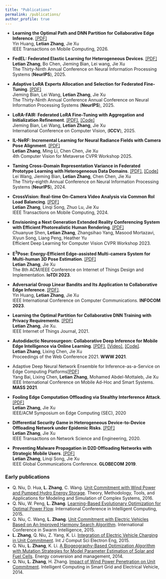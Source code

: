 ```yaml
---
title: "Publications"
permalink: /publications/
author_profile: true
---
```


- **Learning the Optimal Path and DNN Partition for Collaborative Edge Inference**. [[PDF]](https://ieeexplore.ieee.org/document/11141772) <br />
  Yin Huang, **Letian Zhang**, Jie Xu <br />
  IEEE Transactions on Mobile Computing, 2026. <br />
  
- **FedEL: Federated Elastic Learning for Heterogeneous Devices**. [[PDF]]() <br />
  **Letian Zhang**, Bo Chen, Jieming Bian, Lei wang, Jie Xu <br />
  The Thirty-Ninth Annual Conference on Neural Information Processing Systems (**NeurIPS**), 2025. <br />
  
- **Adaptive LoRA Experts Allocation and Selection for Federated Fine-Tuning**. [[PDF]]() <br />
  Jieming Bian, Lei Wang, **Letian Zhang**, Jie Xu <br />
  The Thirty-Ninth Annual Conference Annual Conference on Neural Information Processing Systems (**NeurIPS**), 2025. <br />

- **LoRA-FAIR: Federated LoRA Fine-Tuning with Aggregation and Initialization Refinement**. [[PDF]](https://arxiv.org/pdf/2411.14961), [[Code]](https://github.com/jmbian/LoRA-FAIR) <br />
  Jieming Bian, Lei Wang, **Letian Zhang**, Jie Xu <br />
  International Conference on Computer Vision, (**ICCV**), 2025. <br />
  
- **IL-NeRF: Incremental Learning for Neural Radiance Fields with Camera Pose Alignment**. [[PDF]](https://arxiv.org/abs/2312.05748) <br />
  **Letian Zhang**, Ming Li, Chen Chen, Jie Xu <br />
  4th Computer Vision for Metaverse CVPR Workshop 2025. <br />
  
- **Taming Cross-Domain Representation Variance in Federated Prototype Learning with Heterogeneous Data Domains**. [[PDF]](https://arxiv.org/abs/2403.09048), [[Code]](https://github.com/lei-wang-link/FedPLVM) <br />
  Lei Wang, Jieming Bian, **Letian Zhang**, Chen Chen, Jie Xu <br />
  The Thirty-eighth Annual Conference on Neural Information Processing Systems (**NeurIPS**), 2024. <br />
  
- **CrossVision: Real-time On-Camera Video Analysis via Common RoI Load Balancing**. [[PDF]](https://ieeexplore.ieee.org/abstract/document/10202594) <br />
  **Letian Zhang**, Linqi Song, Zhuo Lu, Jie Xu <br />
  IEEE Transactions on Mobile Computing, 2024. <br />
  
- **Envisioning a Next Generation Extended Reality Conferencing System with Efficient Photorealistic Human Rendering**. [[PDF]](https://openaccess.thecvf.com/content/CVPR2023W/ECV/papers/Shen_Envisioning_a_Next_Generation_Extended_Reality_Conferencing_System_With_Efficient_CVPRW_2023_paper.pdf) <br />
  Chuanyue Shen, **Letian Zhang**, Zhangsihao Yang, Masood Mortazavi, Xiyun Song, Liang Peng, Heather Yu <br />
  Efficient Deep Learning for Computer Vision CVPR Workshop 2023. <br />

  
- **E<sup>3</sup>Pose: Energy-Efficient Edge-assisted Multi-camera System for Multi-human 3D Pose Estimation**. [[PDF]](https://dl.acm.org/doi/abs/10.1145/3576842.3582370) <br />
  **Letian Zhang**, Jie Xu <br />
  The 8th ACM/IEEE Conference on Internet of Things Design and Implementation. **IoTDI 2023**. <br />
  
- **Adversarial Group Linear Bandits and Its Application to Collaborative Edge Inference**. [[PDF]](https://ieeexplore-ieee-org.ezproxy.mtsu.edu/document/10228900?arnumber=10228900).  <br />
  Yin Huang, **Letian Zhang**, Jie Xu  <br />
  IEEE International Conference on Computer Communications. **INFOCOM 2023**.  <br />
  
- **Learning the Optimal Partition for Collaborative DNN Training with Privacy Requirements**. [[PDF]](https://ieeexplore.ieee.org/document/9612607) <br />
  **Letian Zhang**, Jie Xu. <br />
  IEEE Internet of Things Journal, 2021. <br />
  
- **Autodidactic Neurosurgeon: Collaborative Deep Inference for Mobile Edge Intelligence via Online Learning**. [[PDF]](https://dl.acm.org/doi/abs/10.1145/3442381.3450051), [[Video]](https://www.youtube.com/watch?v=VSqSmeg4mAM), [[Code]](https://github.com/letian-zhang/ANS). <br />
  **Letian Zhang**, Lixing Chen, Jie Xu <br />
  Proceedings of the Web Conference 2021. **WWW 2021**. <br />
  
- Adaptive Deep Neural Network Ensemble for Inference-as-a-Service on Edge Computing Platforms[[PDF]](https://ieeexplore.ieee.org/document/9637765) <br />
  Yang Bai, Lixing Chen, **Letian Zhang**, Mohamed Abdel-Mottaleb, Jie Xu <br />
  IEEE International Conference on Mobile Ad-Hoc and Smart Systems. **MASS 2021**. <br />
  
- **Fooling Edge Computation Offloading via Stealthy Interference Attack**. [[PDF]](https://ieeexplore.ieee.org/abstract/document/9355594) <br />
  **Letian Zhang**, Jie Xu <br />
  IEEE/ACM Symposium on Edge Computing (SEC), 2020 <br />
  
- **Differential Security Game in Heterogeneous Device-to-Device Offloading Network under Epidemic Risks**. [[PDF]](https://ieeexplore.ieee.org/document/8910355)<br />
  **Letian Zhang**, Jie Xu <br />
  IEEE Transactions on Network Science and Engineering, 2020. <br />
  
- **Preventing Malware Propagation in D2D Offloading Networks with Strategic Mobile Users**. [[PDF]](https://ieeexplore.ieee.org/document/9014227)<br />
  **Letian Zhang**, Linqi Song, Jie Xu <br />
  IEEE Global Communications Conference. **GLOBECOM 2019**. <br />
  

### Early publications
- Q. Niu, D. Hua, **L. Zhang**, C. Wang. [Unit Commitment with Wind Power and Pumped Hydro Energy Storage](https://link.springer.com/chapter/10.1007/978-981-10-2669-0_30). Theory, Methodology, Tools, and Applications for Modeling and Simulation of Complex Systems, 2016.
- Q. Niu, W. Peng, **L. Zhang**. [Learning-Based Evolutionary Optimization for Optimal Power Flow](https://link.springer.com/chapter/10.1007/978-3-319-22180-9_4). International Conference in Intelligent Computing, 2015.
- Q. Niu, C. Wang, **L. Zhang**. [Unit Commitment with Electric Vehicles Based on An Improved Harmony Search Algorithm](https://link.springer.com/chapter/10.1007/978-3-319-20466-6_7). International Conference in Swarm Intelligence, 2015.
- **L. Zhang**, Q. Niu, Z. Yang, K. Li. [Integration of Electric Vehicle Charging in Unit Commitment](https://www.semanticscholar.org/paper/Integration-of-Electric-Vehicles-Charging-in-Unit-Zhang-Niu/9ec988fecacbbc1dacf636f13a3d84b76cf93324). Int J Comput Sci Electron Eng, 2015.
- Q. Niu, **L. Zhang**, K. Li. [A Biogeography-Based Optimization Algorithm with Mutation Strategies for Model Parameter Estimation of Solar and Fuel Cells](https://www.sciencedirect.com/science/article/abs/pii/S0196890414005512). Energy conversion and management, 2014.
- Q. Niu, **L. Zhang**, H. Zhang. [Impact of Wind Power Penetration on Unit Commitment](https://link.springer.com/chapter/10.1007/978-3-662-45286-8_41). Intelligent Computing in Smart Grid and Electrical Vehicle, 2014.










